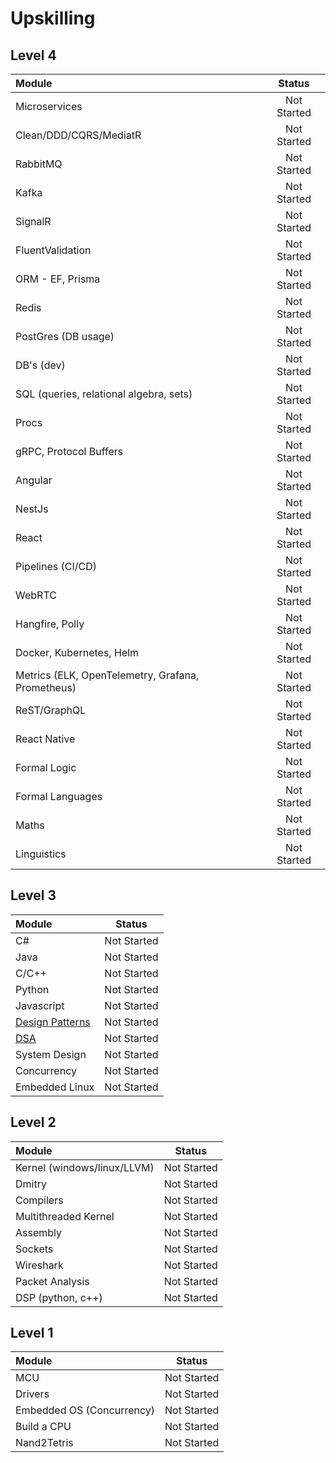 # Upskilling

## Level 4
| Module              | Status |
| :---------------- | :------: |
| Microservices       |   Not Started   |
| Clean/DDD/CQRS/MediatR       |   Not Started   |
| RabbitMQ       |   Not Started   |
| Kafka       |   Not Started   |
| SignalR       |   Not Started   |
| FluentValidation       |   Not Started   |
| ORM - EF, Prisma       |   Not Started   |
| Redis       |   Not Started   |
| PostGres (DB usage)       |   Not Started   |
| DB's (dev)       |   Not Started   |
| SQL (queries, relational algebra, sets)       |   Not Started   |
| Procs       |   Not Started   |
| gRPC, Protocol Buffers       |   Not Started   |
| Angular       |   Not Started   |
| NestJs       |   Not Started   |
| React       |   Not Started   |
| Pipelines (CI/CD)       |   Not Started   |
| WebRTC       |   Not Started   |
| Hangfire, Polly       |   Not Started   |
| Docker, Kubernetes, Helm       |   Not Started   |
| Metrics (ELK, OpenTelemetry, Grafana, Prometheus)       |   Not Started   |
| ReST/GraphQL       |   Not Started   |
| React Native       |   Not Started   |
| Formal Logic       |   Not Started   |
| Formal Languages       |   Not Started   |
| Maths       |   Not Started   |
| Linguistics       |   Not Started   |

## Level 3
| Module              | Status |
| :---------------- | :------: |
| C#       |   Not Started   |
| Java       |   Not Started   |
| C/C++      |   Not Started   |
| Python      |   Not Started   |
| Javascript       |   Not Started   |
| [Design Patterns](https://github.com/vssGithub/DesignPatterns)     |   Not Started   |
| [DSA](https://github.com/vssGithub/DSA)       |   Not Started   |
| System Design       |   Not Started   |
| Concurrency       |   Not Started   |
| Embedded Linux       |   Not Started   |


## Level 2
| Module              | Status |
| :---------------- | :------: |
| Kernel (windows/linux/LLVM)       |   Not Started   |
| Dmitry           |   Not Started    |
| Compilers   |  Not Started    |
| Multithreaded Kernel |  Not Started    |
| Assembly |  Not Started    |
| Sockets |  Not Started    |
| Wireshark |  Not Started    |
| Packet Analysis |  Not Started    |
| DSP (python, c++) |  Not Started    |

## Level 1
| Module              | Status |
| :---------------- | :------: |
| MCU       |   Not Started   |
| Drivers           |   Not Started    |
| Embedded OS (Concurrency)    |  Not Started    |
| Build a CPU |  Not Started    |
| Nand2Tetris |  Not Started    |